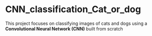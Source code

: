 # CNN_classification_Cat_or_dog
This project focuses on classifying images of cats and dogs using a **Convolutional Neural Network (CNN)** built from scratch
